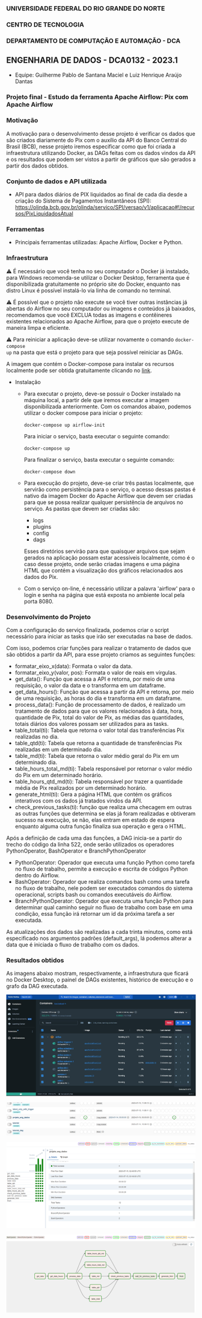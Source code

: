 ### UNIVERSIDADE FEDERAL DO RIO GRANDE DO NORTE
### CENTRO DE TECNOLOGIA
### DEPARTAMENTO DE COMPUTAÇÃO E AUTOMAÇÃO - DCA

## ENGENHARIA DE DADOS - DCA0132 - 2023.1

- Equipe: Guilherme Pablo de Santana Maciel e Luiz Henrique Araújo Dantas

### Projeto final - Estudo da ferramenta Apache Airflow: Pix com Apache Airflow

### Motivação

A motivação para o desenvolvimento desse projeto é verificar os dados que são criados diariamente do Pix com o auxílio da API do Banco Central do Brasil (BCB), nesse projeto iremos especificar como que foi criada a infraestrutura utilizando Docker, as DAGs feitas com os dados vindos da API e os resultados que podem ser vistos a partir de gráficos que são gerados a partir dos dados obtidos.

### Conjunto de dados e API utilizada
    
- API para dados diários de PIX liquidados ao final de cada dia desde a criação do Sistema de Pagamentos Instantâneos (SPI): https://olinda.bcb.gov.br/olinda/servico/SPI/versao/v1/aplicacao#!/recursos/PixLiquidadosAtual

### Ferramentas
- Principais ferramentas utilizadas: Apache Airflow, Docker e Python.

### Infraestrutura

 :warning: É necessário que você tenha no seu computador o Docker já instalado, para Windows recomenda-se utilizar o Docker Desktop, ferramenta que é disponibilizada gratuitamente no próprio site do Docker, enquanto nas distro Linux é possível instalá-lo via linha de comando no terminal.

 :warning: É possível que o projeto não execute se você tiver outras instâncias já abertas do Airflow no seu computador ou imagens e conteúdos já baixados, recomendamos que você EXCLUA todas as imagens e contêineres existentes relacionados ao Apache Airflow, para que o projeto execute de maneira limpa e eficiente.

 :warning: Para reiniciar a aplicação deve-se utilizar novamente o comando <code>docker-compose up</code> na pasta que está o projeto para que seja possível reiniciar as DAGs.

A imagem que contém o Docker-compose para instalar os recursos localmente pode ser obtida gratuitamente clicando no [link](https://airflow.apache.org/docs/apache-airflow/2.6.3/docker-compose.yaml).
 
- Instalação
    - Para executar o projeto, deve-se possuir o Docker instalado na máquina local, a partir dele que iremos executar a imagem disponibilizada anteriormente.
    Com os comandos abaixo, podemos utilizar o docker compose para iniciar o projeto:

        <code>docker-compose up airflow-init</code>


        Para iniciar o serviço, basta executar o seguinte comando:

        <code>docker-compose up</code>

        Para finalizar o serviço, basta executar o seguinte comando:

        <code>docker-compose down</code>

    - Para execução do projeto, deve-se criar três pastas localmente, que servirão como persistência para o serviço, o acesso dessas pastas é nativo da imagem Docker do Apache Airflow que devem ser criadas para que se possa realizar qualquer persistência de arquivos no serviço.
    As pastas que devem ser criadas são:

        - logs
        - plugins
        - config
        - dags

        Esses diretórios servirão para que quaisquer arquivos que sejam gerados na aplicação possam estar acessíveis localmente, como é o caso desse projeto, onde serão criadas imagens e uma página HTML que contém a visualização dos gráficos relacionados aos dados do Pix.

    - Com o serviço on-line, é necessário utilizar a palavra 'airflow' para o login e senha na página que está exposta no ambiente local pela porta 8080.


### Desenvolvimento do Projeto

Com a configuração do serviço finalizada, podemos criar o script necessário para iniciar as tasks que irão ser executadas na base de dados.

Com isso, podemos criar funções para realizar o tratamento de dados que são obtidos a partir da API, para esse projeto criamos as seguintes funções:

- formatar_eixo_x(data): Formata o valor da data.
- formatar_eixo_y(valor, pos): Formata o valor de reais em vírgulas.
- get_data(): Função que acessa a API e retorna, por meio de uma requisição, o valor da data e o transforma em um dataframe.
- get_data_hours(): Função que acessa a partir da API e retorna, por meio de uma requisição, as horas do dia e transforma em um dataframe.
- process_data(): Função de processamento de dados, é realizado um tratamento de dados para que os valores relacionados à data, hora, quantidade de Pix, total do valor de Pix, as médias das quantidades, totais diários dos valores possam ser utilizados para as tasks.
- table_total(ti): Tabela que retorna o valor total das transferências Pix realizadas no dia.
- table_qtd(ti): Tabela que retorna a quantidade de transferências Pix realizadas em um determinado dia.
- table_md(ti): Tabela que retorna o valor médio geral do Pix em um determinado dia.
- table_hours_total_md(ti): Tabela responsável por retornar o valor médio do Pix em um determinado horário.
- table_hours_qtd_md(ti): Tabela responsável por trazer a quantidade média de Pix realizados por um determinado horário.
- generate_html(ti): Gera a página HTML que contém os gráficos interativos com os dados já tratados vindos da API.
- check_previous_tasks(ti): função que realiza uma checagem em outras as outras funções que determina se elas já foram realizadas e obtiveram sucesso na execução, se não, elas entram em estado de espera enquanto alguma outra função finaliza sua operação e gera o HTML.

Após a definição de cada uma das funções, a DAG inicia-se a partir do trecho do código da linha 522, onde serão utilizados os operadores PythonOperator, BashOperator e BranchPythonOperator

- PythonOperator: Operador que executa uma função Python como tarefa no fluxo de trabalho, permite a execução e escrita de códigos Python dentro do Airflow.
- BashOperator: Operador que realiza comandos bash como uma tarefa no fluxo de trabalho, nele podem ser executados comandos do sistema operacional, scripts bash ou comandos executáveis do Airflow.
- BranchPythonOperator: Operador que executa uma função Python para determinar qual caminho seguir no fluxo de trabalho com base em uma condição, essa função irá retornar um id da próxima tarefa a ser executada.

As atualizações dos dados são realizadas a cada trinta minutos, como está especificado nos argumentos padrões (default_args), lá podemos alterar a data que é iniciada o fluxo de trabalho com os dados.


### Resultados obtidos

As imagens abaixo mostram, respectivamente, a infraestrutura que ficará no Docker Desktop, o painel de DAGs existentes, histórico de execução e o grafo da DAG executada.

![Docker](./imgs-airflow/infra-docker.jpg)


![PainelDAGs](./imgs-airflow/dag-painel.png)


![Historico](./imgs-airflow/historico-execucao.png)

![Grafo](./imgs-airflow/grafo-dag.png)